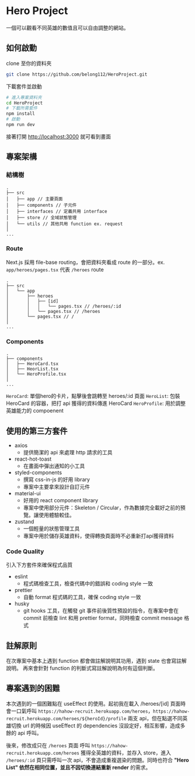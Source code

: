 # Hero Project

一個可以觀看不同英雄的數值且可以自由調整的網站。

## 如何啟動

clone 至你的資料夾

```bash
git clone https://github.com/belong112/HeroProject.git
```

下載套件並啟動

```bash
# 進入專案資料夾
cd HeroProject
# 下載所需套件
npm install
# 啟動
npm run dev
```

接著打開 [http://localhost:3000](http://localhost:3000) 就可看到畫面

## 專案架構

### 結構樹

```
.
├── src
│   ├── app // 主要頁面
│   ├── components // 子元件
│   ├── interfaces // 定義共用 interface
│   ├── store // 全域狀態管理
│   └── utils // 其他共用 function ex. request
│
...
```

### Route

Next.js 採用 file-base routing，會把資料夾看成 route 的一部分。ex. `app/heroes/pages.tsx` 代表 `/heroes` route

```
.
├── src
│   └── app
│       ├── heroes
│       │   ├── [id]
│       │   │   └── pages.tsx // /heroes/:id
│       │   └── pages.tsx // /heroes
│       └── pages.tsx // /
│
...
```

### Components

```
.
├── components
│   ├── HeroCard.tsx
│   ├── HeorList.tsx
│   └── HeroProfile.tsx
│
...
```

`HeroCard`: 單個hero的卡片，點擊後會跳轉至 heroes/:id 頁面
`HeroList`: 包裝 HeroCard 的容器，把打 api 獲得的資料傳進 HeroCard
`HeroProfile`: 用於調整英雄能力的 compoenent

## 使用的第三方套件

- axios
  - 提供簡潔的 api 來處理 http 請求的工具
- react-hot-toast
  - 在畫面中彈出通知的小工具
- styled-components
  - 撰寫 css-in-js 的好用 library
  - 專案中主要拿來設計自訂元件
- material-ui
  - 好用的 react component library
  - 專案中使用部分元件：Skeleton / Circular，作為數據完全載好之前的預覽。讓使用體驗較佳。
- zustand
  - 一個輕量的狀態管理工具
  - 專案中用於儲存英雄資料，使得轉換頁面時不必重新打api獲得資料

### Code Quality

引入下方套件來確保程式品質

- eslint
  - 程式碼檢查工具，檢查代碼中的錯誤和 coding style 一致
- prettier
  - 自動 format 程式碼的工具，確保 coding style 一致
- husky
  - git hooks 工具，在觸發 git 事件前後質性預設的指令，在專案中會在 commit 前檢查 lint 和用 prettier format，同時檢查 commit message 格式

## 註解原則

在次專案中基本上遇到 function 都會做註解說明其功用，遇到 state 也會寫註解說明。
再來會針對 function 的判斷式寫註解說明為何有這個判斷。

## 專案遇到的困難

本次遇到的一個困難點在 useEffect 的使用。起初我在載入 /heroes/[id] 頁面時會一口氣呼叫 `https://hahow-recruit.herokuapp.com/heroes`，`https://hahow-recruit.herokuapp.com/heroes/${heroId}/profile` 兩支 api，但在點選不同英雄切換 url 的時候因 useEffect 的 dependencies 沒設定好，相互影響，造成多餘的 api 呼叫。

後來，修改成只在 `/heroes` 頁面 呼叫 `https://hahow-recruit.herokuapp.com/heroes` 獲得全英雄的資料，並存入 store，進入 `/heroes/:id` 頁只需呼叫一次 api，不會造成重複選染的問題。同時也符合 **"Hero List" 依然在相同位置，並且不因切換連結重新 render** 的需求。
